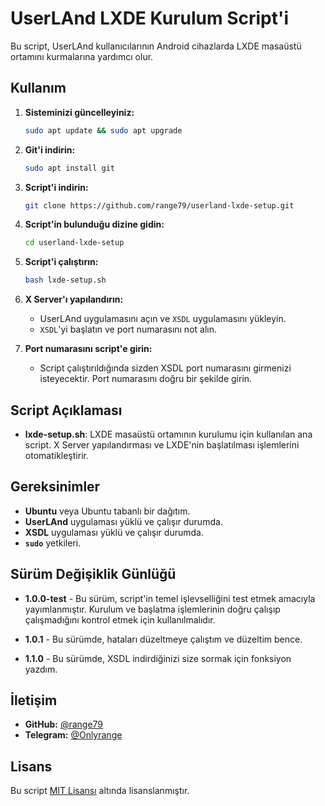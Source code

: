 # UserLAnd LXDE Kurulum Script'i

Bu script, UserLAnd kullanıcılarının Android cihazlarda LXDE masaüstü ortamını kurmalarına yardımcı olur.

## Kullanım

1. **Sisteminizi güncelleyiniz:**
    ```bash
    sudo apt update && sudo apt upgrade
    ```

2. **Git'i indirin:**
    ```bash
    sudo apt install git
    ```

3. **Script'i indirin:**
    ```bash
    git clone https://github.com/range79/userland-lxde-setup.git
    ```

4. **Script'in bulunduğu dizine gidin:**
    ```bash
    cd userland-lxde-setup
    ```

5. **Script'i çalıştırın:**
    ```bash
    bash lxde-setup.sh
    ```

6. **X Server'ı yapılandırın:**
    - UserLAnd uygulamasını açın ve `XSDL` uygulamasını yükleyin.
    - `XSDL`'yi başlatın ve port numarasını not alın.

7. **Port numarasını script'e girin:**
    - Script çalıştırıldığında sizden XSDL port numarasını girmenizi isteyecektir. Port numarasını doğru bir şekilde girin.

## Script Açıklaması

- **lxde-setup.sh**: LXDE masaüstü ortamının kurulumu için kullanılan ana script. X Server yapılandırması ve LXDE'nin başlatılması işlemlerini otomatikleştirir.

## Gereksinimler

- **Ubuntu** veya Ubuntu tabanlı bir dağıtım.
- **UserLAnd** uygulaması yüklü ve çalışır durumda.
- **XSDL** uygulaması yüklü ve çalışır durumda.
- **`sudo`** yetkileri.

## Sürüm Değişiklik Günlüğü

- **1.0.0-test** - Bu sürüm, script'in temel işlevselliğini test etmek amacıyla yayımlanmıştır. Kurulum ve başlatma işlemlerinin doğru çalışıp çalışmadığını kontrol etmek için kullanılmalıdır.

- **1.0.1** - Bu sürümde, hataları düzeltmeye çalıştım ve düzeltim bence.

- **1.1.0** - Bu sürümde, XSDL indirdiğinizi size sormak için fonksiyon yazdım.

## İletişim

- **GitHub:** [@range79](https://github.com/range79)
- **Telegram:** [@Onlyrange](https://t.me/Onlyrange)

## Lisans

Bu script [MIT Lisansı](https://opensource.org/licenses/MIT) altında lisanslanmıştır.
